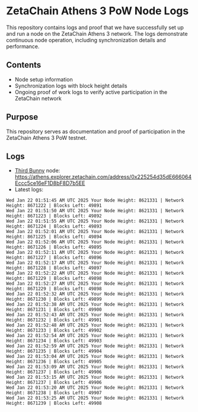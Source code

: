 # ZetaChain Athens 3 PoW Node Logs
This repository contains logs and proof that we have successfully set up and run a node on the ZetaChain Athens 3 network. The logs demonstrate continuous node operation, including synchronization details and performance.

## Contents
- Node setup information
- Synchronization logs with block height details
- Ongoing proof of work logs to verify active participation in the ZetaChain network

## Purpose
This repository serves as documentation and proof of participation in the ZetaChain Athens 3 PoW testnet.

## Logs

- [Third Bunny](https://thirdbunny.xyz/) node: https://athens.explorer.zetachain.com/address/0x225254d35dE666064Eccc5ce16eF1D8bF8D7b5EE
- Latest logs:
```
Wed Jan 22 01:51:45 AM UTC 2025 Your Node Height: 8621331 | Network Height: 8671222 | Blocks Left: 49891
Wed Jan 22 01:51:50 AM UTC 2025 Your Node Height: 8621331 | Network Height: 8671223 | Blocks Left: 49892
Wed Jan 22 01:51:55 AM UTC 2025 Your Node Height: 8621331 | Network Height: 8671224 | Blocks Left: 49893
Wed Jan 22 01:52:01 AM UTC 2025 Your Node Height: 8621331 | Network Height: 8671225 | Blocks Left: 49894
Wed Jan 22 01:52:06 AM UTC 2025 Your Node Height: 8621331 | Network Height: 8671226 | Blocks Left: 49895
Wed Jan 22 01:52:11 AM UTC 2025 Your Node Height: 8621331 | Network Height: 8671227 | Blocks Left: 49896
Wed Jan 22 01:52:17 AM UTC 2025 Your Node Height: 8621331 | Network Height: 8671228 | Blocks Left: 49897
Wed Jan 22 01:52:22 AM UTC 2025 Your Node Height: 8621331 | Network Height: 8671229 | Blocks Left: 49898
Wed Jan 22 01:52:27 AM UTC 2025 Your Node Height: 8621331 | Network Height: 8671229 | Blocks Left: 49898
Wed Jan 22 01:52:32 AM UTC 2025 Your Node Height: 8621331 | Network Height: 8671230 | Blocks Left: 49899
Wed Jan 22 01:52:38 AM UTC 2025 Your Node Height: 8621331 | Network Height: 8671231 | Blocks Left: 49900
Wed Jan 22 01:52:43 AM UTC 2025 Your Node Height: 8621331 | Network Height: 8671232 | Blocks Left: 49901
Wed Jan 22 01:52:48 AM UTC 2025 Your Node Height: 8621331 | Network Height: 8671233 | Blocks Left: 49902
Wed Jan 22 01:52:54 AM UTC 2025 Your Node Height: 8621331 | Network Height: 8671234 | Blocks Left: 49903
Wed Jan 22 01:52:59 AM UTC 2025 Your Node Height: 8621331 | Network Height: 8671235 | Blocks Left: 49904
Wed Jan 22 01:53:04 AM UTC 2025 Your Node Height: 8621331 | Network Height: 8671236 | Blocks Left: 49905
Wed Jan 22 01:53:09 AM UTC 2025 Your Node Height: 8621331 | Network Height: 8671237 | Blocks Left: 49906
Wed Jan 22 01:53:15 AM UTC 2025 Your Node Height: 8621331 | Network Height: 8671237 | Blocks Left: 49906
Wed Jan 22 01:53:20 AM UTC 2025 Your Node Height: 8621331 | Network Height: 8671238 | Blocks Left: 49907
Wed Jan 22 01:53:25 AM UTC 2025 Your Node Height: 8621331 | Network Height: 8671239 | Blocks Left: 49908
```
